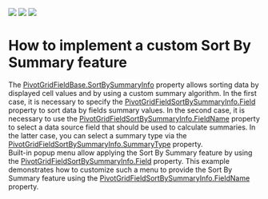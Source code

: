 <!-- default badges list -->
![](https://img.shields.io/endpoint?url=https://codecentral.devexpress.com/api/v1/VersionRange/128582106/20.2.2%2B)
[![](https://img.shields.io/badge/Open_in_DevExpress_Support_Center-FF7200?style=flat-square&logo=DevExpress&logoColor=white)](https://supportcenter.devexpress.com/ticket/details/E2917)
[![](https://img.shields.io/badge/📖_How_to_use_DevExpress_Examples-e9f6fc?style=flat-square)](https://docs.devexpress.com/GeneralInformation/403183)
<!-- default badges end -->
# How to implement a custom Sort By Summary feature


<p>The <a href="http://documentation.devexpress.com/#CoreLibraries/DevExpressXtraPivotGridPivotGridFieldBase_SortBySummaryInfotopic">PivotGridFieldBase.SortBySummaryInfo</a> property allows sorting data by displayed cell values and by using a custom summary algorithm. In the first case, it is necessary to specify the <a href="http://documentation.devexpress.com/#CoreLibraries/DevExpressXtraPivotGridPivotGridFieldSortBySummaryInfo_Fieldtopic">PivotGridFieldSortBySummaryInfo.Field</a> property to sort data by fields summary values. In the second case, it is necessary to use the <a href="http://documentation.devexpress.com/#CoreLibraries/DevExpressXtraPivotGridPivotGridFieldSortBySummaryInfo_FieldNametopic">PivotGridFieldSortBySummaryInfo.FieldName</a> property to select a data source field that should be used to calculate summaries. In the latter case, you can select a summary type via the <a href="http://documentation.devexpress.com/#CoreLibraries/DevExpressXtraPivotGridPivotGridFieldSortBySummaryInfo_SummaryTypetopic">PivotGridFieldSortBySummaryInfo.SummaryType</a> property. <br />
Built-in popup menu allow applying the Sort By Summary  feature by using the <a href="http://documentation.devexpress.com/#CoreLibraries/DevExpressXtraPivotGridPivotGridFieldSortBySummaryInfo_Fieldtopic">PivotGridFieldSortBySummaryInfo.Field</a> property. This example demonstrates how to customize such a menu to provide the Sort By Summary feature using the <a href="http://documentation.devexpress.com/#CoreLibraries/DevExpressXtraPivotGridPivotGridFieldSortBySummaryInfo_FieldNametopic">PivotGridFieldSortBySummaryInfo.FieldName</a> property.</p>

<br/>


